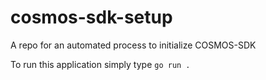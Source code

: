 # cosmos-sdk-setup
A repo for an automated process to initialize COSMOS-SDK 

To run this application simply type `go run .`